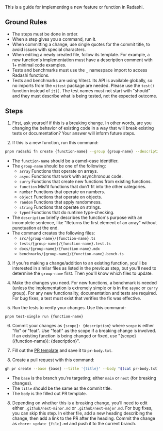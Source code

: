 This is a guide for implementing a new feature or function in Radashi.

## Ground Rules

- The steps must be done in order.
- When a step gives you a command, run it.
- When committing a change, use single quotes for the commit title, to avoid issues with special characters.
- When editing a newly created file, follow its template. For example, a new function's implementation must have a description comment with 1+ minimal code examples.
- Tests and benchmarks must use the `_` namespace import to access Radashi functions.
- Tests and benchmarks are using Vitest. Its API is available globally, so no imports from the `vitest` package are needed. Please use the `test()` function instead of `it()`. The test names must not start with "should" and they must describe what is being tested, not the expected outcome.

## Steps

1. First, ask yourself if this is a breaking change. In other words, are you changing the behavior of existing code in a way that will break existing tests or documentation? Your answer will inform future steps.

2. If this is a new function, run this command:

```sh
pnpm radashi fn create {function-name} --group {group-name} --description "{description}" --no-editor
```

- The `function-name` should be a camel-case identifier.
- The `group-name` should be one of the following:
  - `array` Functions that operate on arrays.
  - `async` Functions that work with asynchronous code.
  - `curry` Functions that create new functions from existing functions.
  - `function` Misfit functions that don't fit into the other categories.
  - `number` Functions that operate on numbers.
  - `object` Functions that operate on objects.
  - `random` Functions that apply randomness.
  - `string` Functions that operate on strings.
  - `typed` Functions that do runtime type-checking.
- The `description` briefly describes the function's purpose with an incomplete sentence, like "Returns the first element of an array" without punctuation at the end.
- The command creates the following files:
  - `src/{group-name}/{function-name}.ts`
  - `tests/{group-name}/{function-name}.test.ts`
  - `docs/{group-name}/{function-name}.mdx`
  - `benchmarks/{group-name}/{function-name}.bench.ts`

3. If you're making a change/addition to an existing function, you'll be interested in similar files as listed in the previous step, but you'll need to determine the `group-name` first. Then you'll know which files to update.

4. Make the changes you need. For new functions, a benchmark is needed (unless the implementation is extremely simple or is in the `async` or `curry` group). For any new functionality, documentation and tests are required. For bug fixes, a test must exist that verifies the fix was effective.

5. Run the tests to verify your changes. Use this command:

```sh
pnpm test-single run {function-name}
```

6. Commit your changes as `{scope}: {description}` where `scope` is either "fix" or "feat". Use "feat!" as the scope if a breaking change is involved. If an existing function is being changed or fixed, use "{scope}({function-name}): {description}".

7. Fill out the [PR template](.github/pull_request_template.md) and save it to `pr-body.txt`.

8. Create a pull request with this command:

```sh
gh pr create --base {base} --title '{title}' --body "$(cat pr-body.txt)"
```

- The `base` is the branch you're targeting; either `main` or `next` (for breaking changes).
- The `title` should be the same as the commit title.
- The `body` is the filled out PR template.

8. Depending on whether this is a breaking change, you'll need to edit either `.github/next-minor.md` or `.github/next-major.md`. For bug fixes, you can skip this step. In either file, add a new heading describing the change, then add a link to the PR after the heading. Commit the change as `chore: update {file}.md` and push it to the current branch.
